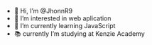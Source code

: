 - 👋 Hi, I’m @JhonnR9
- 👀 I’m interested in web aplication
- 🌱 I’m currently learning JavaScript
- 📚 currently I’m studying at Kenzie Academy

<!---
JhonnR9/JhonnR9 is a ✨ special ✨ repository because its `README.md` (this file) appears on your GitHub profile.
You can click the Preview link to take a look at your changes.
--->
